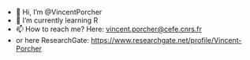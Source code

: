 - 👋 Hi, I’m @VincentPorcher
- 🌱 I’m currently learning R
- 📫 How to reach me? Here: vincent.porcher@cefe.cnrs.fr
- or here ResearchGate: https://www.researchgate.net/profile/Vincent-Porcher  
